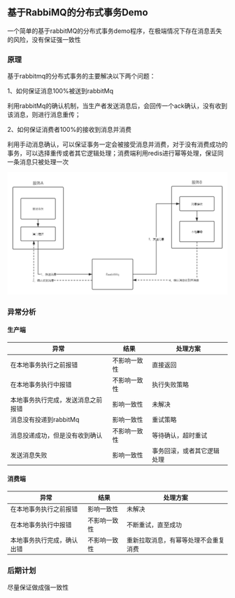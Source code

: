 ## 基于RabbiMQ的分布式事务Demo

一个简单的基于rabbitMQ的分布式事务demo程序，在极端情况下存在消息丢失的风险，没有保证强一致性

### 原理

基于rabbitmq的分布式事务的主要解决以下两个问题：

1、如何保证消息100%被送到rabbitMq

利用rabbitMq的确认机制，当生产者发送消息后，会回传一个ack确认，没有收到该消息，则进行消息重传；

2、如何保证消费者100%的接收到消息并消费

利用手动消息确认，可以保证事务一定会被接受消息并消费，对于没有消费成功的事务，可以选择重传或者其它逻辑处理；消费端利用redis进行幂等处理，保证同一条消息只被处理一次

<img src="./mq.png" alt="mq" style="zoom: 67%;" />

### 异常分析

#### 生产端

| 异常                               | 结果                         | 处理方案                   |
| ---------------------------------- | ---------------------------- | -------------------------- |
| 在本地事务执行之前报错             | 不影响一致性                 | 直接返回                   |
| 在本地事务执行中报错               | 不影响一致性       | 执行失败策略               |
| 本地事务执行完成，发送消息之前报错 | 影响一致性 | 未解决                     |
| 消息没有投递到rabbitMq             | 影响一致性                   | 重试策略                   |
| 消息投递成功，但是没有收到确认     | 不影响一致性                 | 等待确认，超时重试         |
| 发送消息失败                       | 影响一致性 | 事务回滚，或者其它逻辑处理 |

#### 消费端

| 异常                       | 结果         | 处理方案                         |
| -------------------------- | ------------ | -------------------------------- |
| 在本地事务执行之前报错     | 影响一致性   | 未解决                           |
| 在本地事务执行中报错       | 不影响一致性 | 不断重试，直至成功               |
| 本地事务执行完成，确认出错 | 不影响一致性 | 重新拉取消息，有幂等处理不会重复消费 |
### 后期计划
尽量保证做成强一致性